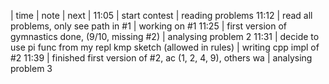 | time | note | next |
11:05 | start contest | reading problems
11:12 | read all problems, only see path in #1 | working on #1
11:25 | first version of gymnastics done, (9/10, missing #2) | analysing problem 2
11:31 | decide to use pi func from my repl kmp sketch (allowed in rules) | writing cpp impl of #2
11:39 | finished first version of #2, ac (1, 2, 4, 9), others wa | analysing problem 3
